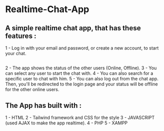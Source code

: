 # Realtime-Chat-App
## A simple realtime chat app, that has these features : 

 1 - Log in with your email and password, or create a new account, to start your chat.
 ##
 2 - The app shows the status of the other users (Online, Offline). 
 3 - You can select any user to start the chat with. 
 4 - You can also search for a specific user to chat with him.
 5 - You can also log out from the chat app. Then, you'll be redirected to the login page and your status will be offline for the other online users. 

## The App has built with : 
 1 - HTML
 2 - Tailwind framework and CSS for the style
 3 - JAVASCRIPT (used AJAX to make the app realtime).
 4 - PHP
 5 - XAMPP 
